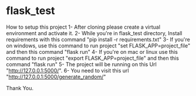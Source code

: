 # flask_test
How to setup this project
1- After cloning please create a virtual environment and activate it.
2- While you're in flask_test directory, Install requirements with this command "pip install -r requirements.txt"
3- If you're on windows, use this command to run project "set FLASK_APP=project_file" and then this command "flask run"
4- If you're on mac or linux use this command to run project "export FLASK_APP=project_file" and then this command "flask run"
5- The project will be running on this Url "http://127.0.0.1:5000/".
6- You need to visit this url "http://127.0.0.1:5000/generate_random/"

Thank You.